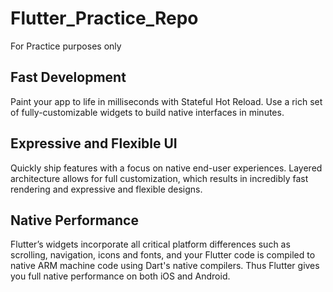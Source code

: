 # Flutter_Practice_Repo
For Practice purposes only

## Fast Development
Paint your app to life in milliseconds with Stateful Hot Reload. Use a rich set of fully-customizable widgets to build native interfaces in minutes.

## Expressive and Flexible UI
Quickly ship features with a focus on native end-user experiences. Layered architecture allows for full customization, which results in incredibly fast rendering and expressive and flexible designs.


## Native Performance
Flutter’s widgets incorporate all critical platform differences such as scrolling, navigation, icons and fonts, and your Flutter code is compiled to native ARM machine code using Dart's native compilers. Thus Flutter gives you full native performance on both iOS and Android.
